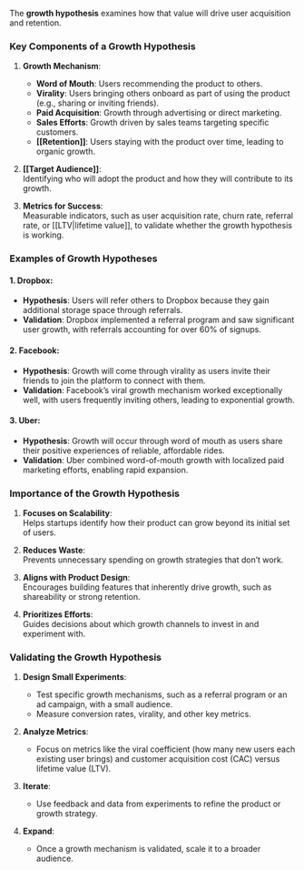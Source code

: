 The **growth hypothesis** examines how that value will drive user acquisition and retention.

### Key Components of a Growth Hypothesis

1. **Growth Mechanism**:    
    - **Word of Mouth**: Users recommending the product to others.
    - **Virality**: Users bringing others onboard as part of using the product (e.g., sharing or inviting friends).
    - **Paid Acquisition**: Growth through advertising or direct marketing.
    - **Sales Efforts**: Growth driven by sales teams targeting specific customers.
    - **[[Retention]]**: Users staying with the product over time, leading to organic growth.
    
2. **[[Target Audience]]**:  
    Identifying who will adopt the product and how they will contribute to its growth.
    
3. **Metrics for Success**:  
    Measurable indicators, such as user acquisition rate, churn rate, referral rate, or [[LTV|lifetime value]], to validate whether the growth hypothesis is working.
    
### Examples of Growth Hypotheses

#### 1. **Dropbox**:

- **Hypothesis**: Users will refer others to Dropbox because they gain additional storage space through referrals.
- **Validation**: Dropbox implemented a referral program and saw significant user growth, with referrals accounting for over 60% of signups.

#### 2. **Facebook**:

- **Hypothesis**: Growth will come through virality as users invite their friends to join the platform to connect with them.
- **Validation**: Facebook’s viral growth mechanism worked exceptionally well, with users frequently inviting others, leading to exponential growth.

#### 3. **Uber**:

- **Hypothesis**: Growth will occur through word of mouth as users share their positive experiences of reliable, affordable rides.
- **Validation**: Uber combined word-of-mouth growth with localized paid marketing efforts, enabling rapid expansion.

### Importance of the Growth Hypothesis

1. **Focuses on Scalability**:  
    Helps startups identify how their product can grow beyond its initial set of users.
    
2. **Reduces Waste**:  
    Prevents unnecessary spending on growth strategies that don’t work.
    
3. **Aligns with Product Design**:  
    Encourages building features that inherently drive growth, such as shareability or strong retention.
    
4. **Prioritizes Efforts**:  
    Guides decisions about which growth channels to invest in and experiment with.
    
### Validating the Growth Hypothesis

1. **Design Small Experiments**:
    - Test specific growth mechanisms, such as a referral program or an ad campaign, with a small audience.
    - Measure conversion rates, virality, and other key metrics.
    
2. **Analyze Metrics**:
    - Focus on metrics like the viral coefficient (how many new users each existing user brings) and customer acquisition cost (CAC) versus lifetime value (LTV).
          
3. **Iterate**:
    - Use feedback and data from experiments to refine the product or growth strategy.
      
4. **Expand**:
    - Once a growth mechanism is validated, scale it to a broader audience.
